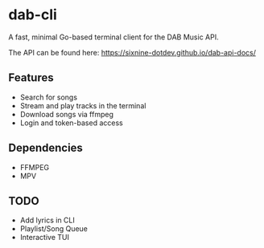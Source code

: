# dab-cli   
A fast, minimal Go-based terminal client for the DAB Music API.

The API can be found here: https://sixnine-dotdev.github.io/dab-api-docs/

## Features
- Search for songs
- Stream and play tracks in the terminal
- Download songs via ffmpeg
- Login and token-based access

## Dependencies
- FFMPEG
- MPV

## TODO
- Add lyrics in CLI
- Playlist/Song Queue
- Interactive TUI
